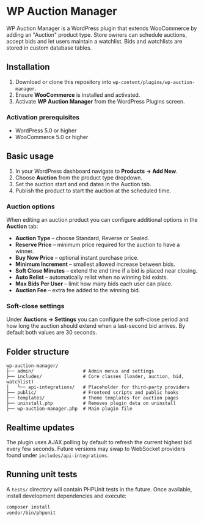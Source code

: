 # WP Auction Manager

WP Auction Manager is a WordPress plugin that extends WooCommerce by adding an "Auction" product type. Store owners can schedule auctions, accept bids and let users maintain a watchlist. Bids and watchlists are stored in custom database tables.

## Installation

1. Download or clone this repository into `wp-content/plugins/wp-auction-manager`.
2. Ensure **WooCommerce** is installed and activated.
3. Activate **WP Auction Manager** from the WordPress Plugins screen.

### Activation prerequisites

- WordPress 5.0 or higher
- WooCommerce 5.0 or higher

## Basic usage

1. In your WordPress dashboard navigate to **Products → Add New**.
2. Choose **Auction** from the product type dropdown.
3. Set the auction start and end dates in the Auction tab.
4. Publish the product to start the auction at the scheduled time.

### Auction options

When editing an auction product you can configure additional options in the **Auction** tab:

- **Auction Type** – choose Standard, Reverse or Sealed.
- **Reserve Price** – minimum price required for the auction to have a winner.
- **Buy Now Price** – optional instant purchase price.
- **Minimum Increment** – smallest allowed increase between bids.
- **Soft Close Minutes** – extend the end time if a bid is placed near closing.
- **Auto Relist** – automatically relist when no winning bid exists.
- **Max Bids Per User** – limit how many bids each user can place.
- **Auction Fee** – extra fee added to the winning bid.

### Soft-close settings

Under **Auctions → Settings** you can configure the soft-close period and how long the auction should extend when a last-second bid arrives. By default both values are 30 seconds.

## Folder structure

```text
wp-auction-manager/
├── admin/                  # Admin menus and settings
├── includes/               # Core classes (loader, auction, bid, watchlist)
│   └── api-integrations/   # Placeholder for third-party providers
├── public/                 # Frontend scripts and public hooks
├── templates/              # Theme templates for auction pages
├── uninstall.php           # Removes plugin data on uninstall
├── wp-auction-manager.php  # Main plugin file
```

## Realtime updates

The plugin uses AJAX polling by default to refresh the current highest bid every few seconds.
Future versions may swap to WebSocket providers found under `includes/api-integrations`.

## Running unit tests

A `tests/` directory will contain PHPUnit tests in the future. Once available, install development dependencies and execute:

```bash
composer install
vendor/bin/phpunit
```